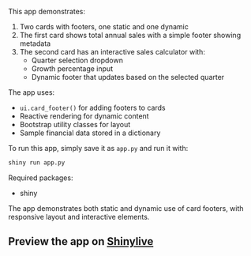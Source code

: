This app demonstrates:

1. Two cards with footers, one static and one dynamic
2. The first card shows total annual sales with a simple footer showing metadata
3. The second card has an interactive sales calculator with:
   - Quarter selection dropdown
   - Growth percentage input
   - Dynamic footer that updates based on the selected quarter

The app uses:
- `ui.card_footer()` for adding footers to cards
- Reactive rendering for dynamic content
- Bootstrap utility classes for layout
- Sample financial data stored in a dictionary

To run this app, simply save it as `app.py` and run it with:
```bash
shiny run app.py
```

Required packages:
- shiny

The app demonstrates both static and dynamic use of card footers, with responsive layout and interactive elements.
## Preview the app on [Shinylive](https://shinylive.io/py/app/#h=0&code=NobwRAdghgtgpmAXAAjFADugdOgnmAGlQGMB7CAFzkqVQDMAnUmZAZwAsBLCXZTmdKQYVkDOFGIVOANzgAdCI2ZsuPLHAAe6Ma1Z8BQkd3QBXCkROciYiABM4DBQss4oAczgB9UugqsAFFIUADZwALxyYADCUAy2yABipKRUDMgAInAwpJFEdJzBwVAARqFhACoMJnAAlE4QAMTIAMqw6KHItlAUUAqsUKGsnl09yGHIIArI08iRAIoAjJEoCwBMAKwADNsEUzPzq8vICwBsWzt70-MAzEcLABznm7sQM7NgcwAsR6sLTwoAX3qTUy+QgcFE1HsaToJggkk45D0pDMrE49mQpDoyAAqgBJZBFXAoigKAACNmhWCoGlJdjg2O0pAAVnBJHBbJ5+oN-DVEJdkMUoKwvNy4HpxmKhiMoMBjGYsABHEyxVK8gC6ArcTAA7hR2GM+BBTBQsNrSHr2LzkAB6Y7bAViCgmBivOiRAAkICFIq5A3FyAAVMh-AtkABqZDmy18ghYVZ0IFgeoUqEOLCWBT2bF0ZKpYZwHoFAJ8x2Fl2vFysdBQCD+AVvd1gABCwrgKC9UuG3Vl8tNytVDg1iAISZebzexCKuk8ETANIoAFoYGYOZEBXUIAodZx9cgXESSZ4yMETDAIJ4dQwMP4d7Z9WEFjbVqXXjMmglOAxWCJiLF4jue5QGwPRSMQyC5ikDgCoBBouH+cS8vyb4TvunBYAhnLsOI0L1h8KrCA4wS8K0gyRJuqHTC47DXP4Tadme-hdjKWDSAM1QlrGSYUZR8H-p4kFqg2vHobYMj1ihlGoZMYBTsKrBHJEtiLnQoQaMgzImD+nB0Lgi5kJQ1BLsUhY6nA1DIAMnBuBAi67lkrD6UZ0FgAC45SSJOB4eUKQDMgACCEAQCqwQtP6CmEMgckznOMCLps5HuR5E5VjWdZNiAoR1sxPY1ACyBzARqQRUQ0VDHOC7LqutjkcJqE8fV9RvE0zRsuQ8SYcgsGWZ0uDQDAnDgYJDiCm28TkPuIppH2MG7nB6GYUhdVoRh-HYVAuGRKRAYxMExAmEUFBCLVklvC4fZcnAoSSBJyVXGAA6EY4hDLW8W1XWyIiFYOz1JR5xDsKQg3imEwScD+THhd2PRYAA1nAuCcX9UkitdVC2HOizrqdMwNSl6EXcF8AMINt13ZE0b6rkr37GAADiup7gACg4xBGe48gvTjqFsae4QLM8NPTANEBhIL3MTjAUAaI+DoS3jb0S0yrLspyUq8k1nmYQJeZDkLK1idIZN3TMMllYpYDKapmgaVpUi6fp5BUJQi4mRQZkWVZNl2VQMCOWzhnPW5+tneh6B4UzTAq+jYVkZFZWzpEcUJWANTI3dw0MAWRbBCW+sK7jrlEOA-UICgYBiMqX5ZEZrDUrSkWyU7Rm0MmEBSxQ7QpGDxQKETeAKGlXQKVuEtvK56pAA)
